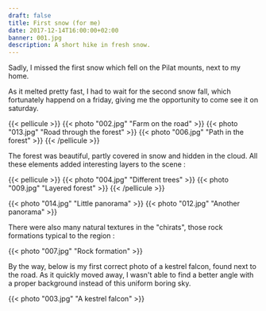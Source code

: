 ```yaml
---
draft: false
title: First snow (for me)
date: 2017-12-14T16:00:00+02:00
banner: 001.jpg
description: A short hike in fresh snow.
---
```


Sadly, I missed the first snow which fell on the Pilat mounts, next to my home.

As it melted pretty fast, I had to wait for the second snow fall, which fortunately happend on a friday, giving me the opportunity to come see it on saturday.

{{< pellicule >}}
{{< photo "002.jpg" "Farm on the road" >}}
{{< photo "013.jpg" "Road through the forest" >}}
{{< photo "006.jpg" "Path in the forest" >}}
{{< /pellicule >}}

The forest was beautiful, partly covered in snow and hidden in the cloud.
All these elements added interesting layers to the scene :

{{< pellicule >}}
{{< photo "004.jpg" "Different trees" >}}
{{< photo "009.jpg" "Layered forest" >}}
{{< /pellicule >}}

{{< photo "014.jpg" "Little panorama" >}}
{{< photo "012.jpg" "Another panorama" >}}

There were also many natural textures in the "chirats", those rock formations typical to the region :

{{< photo "007.jpg" "Rock formation" >}}

By the way, below is my first correct photo of a kestrel falcon, found next to the road. As it quickly moved away, I wasn't able to find a better angle with a proper background instead of this uniform boring sky.

{{< photo "003.jpg" "A kestrel falcon" >}}
